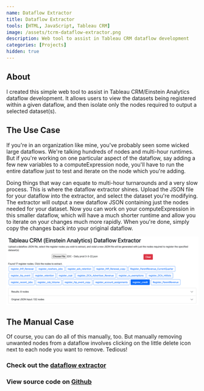 ```yaml
---
name: Dataflow Extractor
title: Dataflow Extractor
tools: [HTML, JavaScript, Tableau CRM]
image: /assets/tcrm-dataflow-extractor.png
description: Web tool to assist in Tableau CRM dataflow development
categories: [Projects]
hidden: true
---
```


## About

I created this simple web tool to assist in Tableau CRM/Einstein Analytics dataflow development.  It allows users to view the datasets being registered within a given dataflow, and then isolate only the nodes required to output a selected dataset(s).

## The Use Case

If you're in an organization like mine, you've probably seen some wicked large dataflows.  We're talking hundreds of nodes and multi-hour runtimes.  But if you're working on one particular aspect of the dataflow, say adding a few new variables to a computeExpression node, you'll have to run the entire dataflow just to test and iterate on the node which you're adding.

Doing things that way can equate to multi-hour turnarounds and a very slow process.  This is where the dataflow extractor shines.  Upload the JSON file for your dataflow into the extractor, and select the dataset you're modifying.  The extractor will output a new dataflow JSON containing just the nodes needed for your dataset.  Now you can work on your computeExpression in this smaller dataflow, which will have a much shorter runtime and allow you to iterate on your changes much more rapidly.  When you're done, simply copy the changes back into your original dataflow.

![tcrm dataflow extractor screenshot](/assets/tcrm-dataflow-extractor.png)

## The Manual Case

Of course, you can do all of this manually, too.  But manually removing unwanted nodes from a dataflow involves clicking on the little delete icon next to each node you want to remove.  Tedious!

### Check out the [dataflow extractor](https://andrewmiller.online/dataflow-extractor/extractor.html)

### View source code on [Github](https://github.com/AndrewMillerOnline/dataflow-extractor)